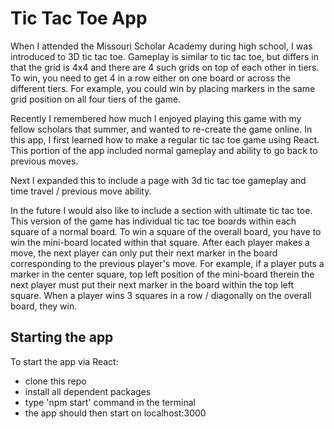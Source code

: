 # Tic Tac Toe App

When I attended the Missouri Scholar Academy during high school, I was introduced to 3D tic tac toe. Gameplay is similar to tic tac toe, but differs in that the grid is 4x4 and there are 4 such grids on top of each other in tiers. To win, you need to get 4 in a row either on one board or across the different tiers. For example, you could win by placing markers in the same grid position on all four tiers of the game.

Recently I remembered how much I enjoyed playing this game with my fellow scholars that summer, and wanted to re-create the game online. In this app, I first learned how to make a regular tic tac toe game using React. This portion of the app included normal gameplay and ability to go back to previous moves.

Next I expanded this to include a page with 3d tic tac toe gameplay and time travel / previous move ability.

In the future I would also like to include a section with ultimate tic tac toe. This version of the game has individual tic tac toe boards within each square of a normal board. To win a square of the overall board, you have to win the mini-board located within that square. After each player makes a move, the next player can only put their next marker in the board corresponding to the previous player's move. For example, if a player puts a marker in the center square, top left position of the mini-board therein the next player must put their next marker in the board within the top left square. When a player wins 3 squares in a row / diagonally on the overall board, they win.

## Starting the app

To start the app via React:
- clone this repo
- install all dependent packages
- type 'npm start' command in the terminal
- the app should then start on localhost:3000
